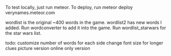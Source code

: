 To test locally, just run meteor. To deploy, run meteor deploy verynames.meteor.com

wordlist is the original ~400 words in the game. wordlist2 has new words I added. Run wordconverter to add it into the game. Run wordlist_starwars for the star wars list.

todo:
customize number of words for each side
change font size for longer clues
picture version
online only version